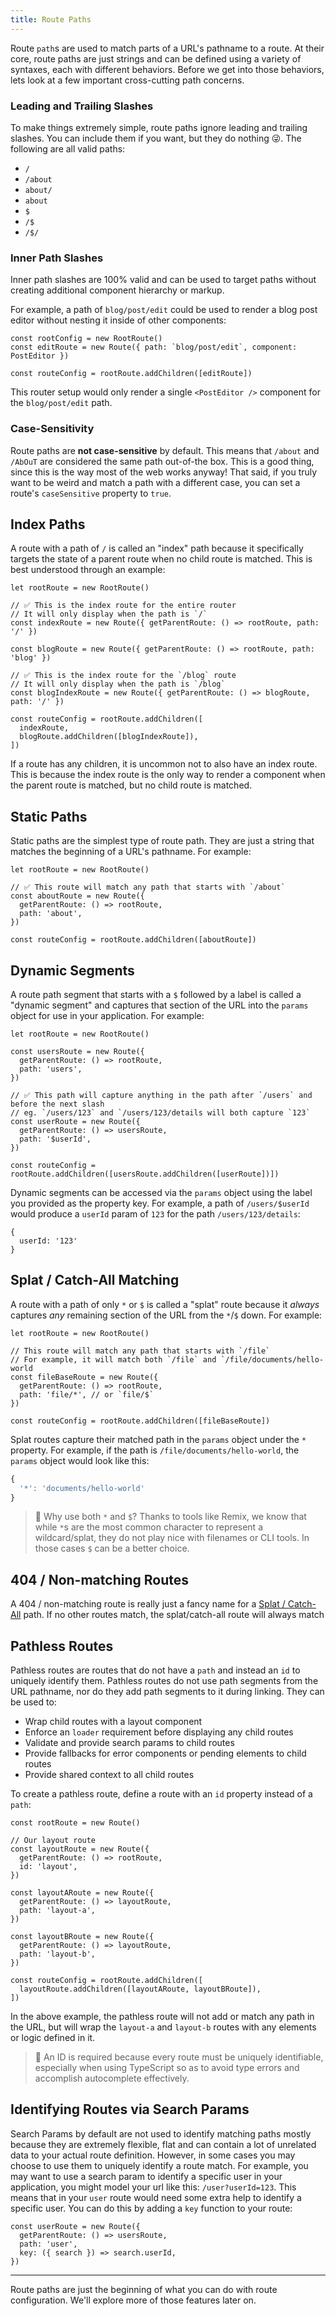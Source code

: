 ```yaml
---
title: Route Paths
---
```


Route `path`s are used to match parts of a URL's pathname to a route. At their core, route paths are just strings and can be defined using a variety of syntaxes, each with different behaviors. Before we get into those behaviors, lets look at a few important cross-cutting path concerns.

### Leading and Trailing Slashes

To make things extremely simple, route paths ignore leading and trailing slashes. You can include them if you want, but they do nothing 😜. The following are all valid paths:

- `/`
- `/about`
- `about/`
- `about`
- `$`
- `/$`
- `/$/`

### Inner Path Slashes

Inner path slashes are 100% valid and can be used to target paths without creating additional component hierarchy or markup.

For example, a path of `blog/post/edit` could be used to render a blog post editor without nesting it inside of other components:

```tsx
const rootConfig = new RootRoute()
const editRoute = new Route({ path: `blog/post/edit`, component: PostEditor })

const routeConfig = rootRoute.addChildren([editRoute])
```

This router setup would only render a single `<PostEditor />` component for the `blog/post/edit` path.

### Case-Sensitivity

Route paths are **not case-sensitive** by default. This means that `/about` and `/AbOuT` are considered the same path out-of-the box. This is a good thing, since this is the way most of the web works anyway! That said, if you truly want to be weird and match a path with a different case, you can set a route's `caseSensitive` property to `true`.

## Index Paths

A route with a path of `/` is called an "index" path because it specifically targets the state of a parent route when no child route is matched. This is best understood through an example:

```tsx
let rootRoute = new RootRoute()

// ✅ This is the index route for the entire router
// It will only display when the path is `/`
const indexRoute = new Route({ getParentRoute: () => rootRoute, path: '/' })

const blogRoute = new Route({ getParentRoute: () => rootRoute, path: 'blog' })

// ✅ This is the index route for the `/blog` route
// It will only display when the path is `/blog`
const blogIndexRoute = new Route({ getParentRoute: () => blogRoute, path: '/' })

const routeConfig = rootRoute.addChildren([
  indexRoute,
  blogRoute.addChildren([blogIndexRoute]),
])
```

If a route has any children, it is uncommon not to also have an index route. This is because the index route is the only way to render a component when the parent route is matched, but no child route is matched.

## Static Paths

Static paths are the simplest type of route path. They are just a string that matches the beginning of a URL's pathname. For example:

```tsx
let rootRoute = new RootRoute()

// ✅ This route will match any path that starts with `/about`
const aboutRoute = new Route({
  getParentRoute: () => rootRoute,
  path: 'about',
})

const routeConfig = rootRoute.addChildren([aboutRoute])
```

## Dynamic Segments

A route path segment that starts with a `$` followed by a label is called a "dynamic segment" and captures that section of the URL into the `params` object for use in your application. For example:

```tsx
let rootRoute = new RootRoute()

const usersRoute = new Route({
  getParentRoute: () => rootRoute,
  path: 'users',
})

// ✅ This path will capture anything in the path after `/users` and before the next slash
// eg. `/users/123` and `/users/123/details will both capture `123`
const userRoute = new Route({
  getParentRoute: () => usersRoute,
  path: '$userId',
})

const routeConfig = rootRoute.addChildren([usersRoute.addChildren([userRoute])])
```

Dynamic segments can be accessed via the `params` object using the label you provided as the property key. For example, a path of `/users/$userId` would produce a `userId` param of `123` for the path `/users/123/details`:

```tsx
{
  userId: '123'
}
```

## Splat / Catch-All Matching

A route with a path of only `*` or `$` is called a "splat" route because it _always_ captures _any_ remaining section of the URL from the `*`/`$` down. For example:

```tsx
let rootRoute = new RootRoute()

// This route will match any path that starts with `/file`
// For example, it will match both `/file` and `/file/documents/hello-world
const fileBaseRoute = new Route({
  getParentRoute: () => rootRoute,
  path: 'file/*', // or `file/$`
})

const routeConfig = rootRoute.addChildren([fileBaseRoute])
```

Splat routes capture their matched path in the `params` object under the `*` property. For example, if the path is `/file/documents/hello-world`, the `params` object would look like this:

```js
{
  '*': 'documents/hello-world'
}
```

> 🧠 Why use both `*` and `$`? Thanks to tools like Remix, we know that while `*`s are the most common character to represent a wildcard/splat, they do not play nice with filenames or CLI tools. In those cases `$` can be a better choice.

## 404 / Non-matching Routes

A 404 / non-matching route is really just a fancy name for a [Splat / Catch-All](#splat-catch-all-matching) path. If no other routes match, the splat/catch-all route will always match

## Pathless Routes

Pathless routes are routes that do not have a `path` and instead an `id` to uniquely identify them. Pathless routes do not use path segments from the URL pathname, nor do they add path segments to it during linking. They can be used to:

- Wrap child routes with a layout component
- Enforce an `loader` requirement before displaying any child routes
- Validate and provide search params to child routes
- Provide fallbacks for error components or pending elements to child routes
- Provide shared context to all child routes

To create a pathless route, define a route with an `id` property instead of a `path`:

```tsx
const rootRoute = new Route()

// Our layout route
const layoutRoute = new Route({
  getParentRoute: () => rootRoute,
  id: 'layout',
})

const layoutARoute = new Route({
  getParentRoute: () => layoutRoute,
  path: 'layout-a',
})

const layoutBRoute = new Route({
  getParentRoute: () => layoutRoute,
  path: 'layout-b',
})

const routeConfig = rootRoute.addChildren([
  layoutRoute.addChildren([layoutARoute, layoutBRoute]),
])
```

In the above example, the pathless route will not add or match any path in the URL, but will wrap the `layout-a` and `layout-b` routes with any elements or logic defined in it.

> 🧠 An ID is required because every route must be uniquely identifiable, especially when using TypeScript so as to avoid type errors and accomplish autocomplete effectively.

## Identifying Routes via Search Params

Search Params by default are not used to identify matching paths mostly because they are extremely flexible, flat and can contain a lot of unrelated data to your actual route definition. However, in some cases you may choose to use them to uniquely identify a route match. For example, you may want to use a search param to identify a specific user in your application, you might model your url like this: `/user?userId=123`. This means that in your `user` route would need some extra help to identify a specific user. You can do this by adding a `key` function to your route:

```tsx
const userRoute = new Route({
  getParentRoute: () => usersRoute,
  path: 'user',
  key: ({ search }) => search.userId,
})
```

---

Route paths are just the beginning of what you can do with route configuration. We'll explore more of those features later on.
